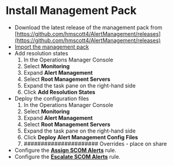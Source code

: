 # Install Management Pack

- Download the latest release of the management pack from [https://github.com/hmscott4/AlertManagement/releases](https://github.com/hmscott4/AlertManagement/releases)
- [Import the management pack](https://docs.microsoft.com/system-center/scom/manage-mp-import-remove-delete?#import-a-management-pack-from-disk)
- Add resolution states
  1. In the Operations Manager Console
  1. Select **Monitoring**
  1. Expand **Alert Management**
  1. Select **Root Management Servers**
  1. Expand the task pane on the right-hand side
  1. Click **Add Resolution States**
- Deploy the configuration files
  1. In the Operations Manager Console
  1. Select **Monitoring**
  1. Expand **Alert Management**
  1. Select **Root Management Servers**
  1. Expand the task pane on the right-hand side
  1. Click **Deploy Alert Management Config Files**
  1. ###################### Overrides - place on share
- Configure the [**Assign SCOM Alerts**](.\Assign-Alerts) rule.
- Configure the [**Escalate SCOM Alerts**](.\Escalate-Alerts) rule.
